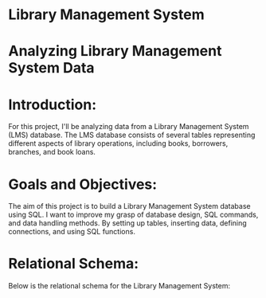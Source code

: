 # Library Management System

# Analyzing Library Management System Data

# Introduction:
For this project, I'll be analyzing data from a Library Management System (LMS) database. The LMS database consists of several tables representing different aspects of library operations, including books, borrowers, branches, and book loans. 

# Goals and Objectives:

The aim of this project is to build a Library Management System database using SQL. I want to improve my grasp of database design, SQL commands, and data handling methods. By setting up tables, inserting data, defining connections, and using SQL functions.

# Relational Schema:
Below is the relational schema for the Library Management System:

